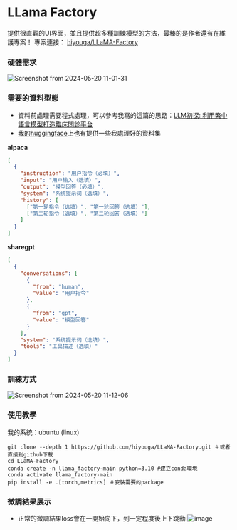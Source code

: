 # LLama Factory
提供很直觀的UI界面，並且提供超多種訓練模型的方法，最棒的是作者還有在維護專案！
專案連接： [hiyouga/LLaMA-Factory](https://github.com/hiyouga/LLaMA-Factory/tree/main)

### 硬體需求
![Screenshot from 2024-05-20 11-01-31](https://github.com/JosephLi0419/Rookie-LLM-trainer/assets/89914044/4c5afe2a-9407-4a25-a23c-28024ba2eea8)


### 需要的資料型態
- 資料前處理需要程式處理，可以參考我寫的這篇的思路：[LLM初探: 利用繁中語言模型打造臨床問診平台](https://medium.com/@evauni419/llm%E5%88%9D%E6%8E%A2-%E5%88%A9%E7%94%A8%E7%B9%81%E4%B8%AD%E8%AA%9E%E8%A8%80%E6%A8%A1%E5%9E%8B%E6%89%93%E9%80%A0%E8%87%A8%E5%BA%8A%E5%95%8F%E8%A8%BA%E5%B9%B3%E5%8F%B0-8c5e7449d072)
- [我的huggingface](https://huggingface.co/ChenWeiLi)上也有提供一些我處理好的資料集

**alpaca**
```json
[
  {
    "instruction": "用户指令（必填）",
    "input": "用户输入（选填）",
    "output": "模型回答（必填）",
    "system": "系统提示词（选填）",
    "history": [
      ["第一轮指令（选填）", "第一轮回答（选填）"],
      ["第二轮指令（选填）", "第二轮回答（选填）"]
    ]
  }
]
```
**sharegpt**
```json
[
  {
    "conversations": [
      {
        "from": "human",
        "value": "用户指令"
      },
      {
        "from": "gpt",
        "value": "模型回答"
      }
    ],
    "system": "系统提示词（选填）",
    "tools": "工具描述（选填）"
  }
]
```
### 訓練方式
![Screenshot from 2024-05-20 11-12-06](https://github.com/JosephLi0419/Rookie-LLM-trainer/assets/89914044/b5ad8942-2a17-410c-a4c7-35538ed8e00e)

### 使用教學
我的系統：ubuntu (linux)
```
git clone --depth 1 https://github.com/hiyouga/LLaMA-Factory.git ＃或者直接到github下載
cd LLaMA-Factory
conda create -n llama_factory-main python=3.10 #建立conda環境
conda activate llama_factory-main
pip install -e .[torch,metrics] ＃安裝需要的package
```
### 微調結果展示
- 正常的微調結果loss會在一開始向下，到一定程度後上下跳動
![image](https://github.com/JosephLi0419/Rookie-LLM-trainer/assets/89914044/f77b05b1-9f89-4fab-be4d-399b7bd30c14)
